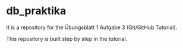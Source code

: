 # db_praktika
It is a repository for the Übungsblatt 1 Aufgabe 3 (Git/GitHub Tutorial).

This repository is built step by step in the tutorial.
